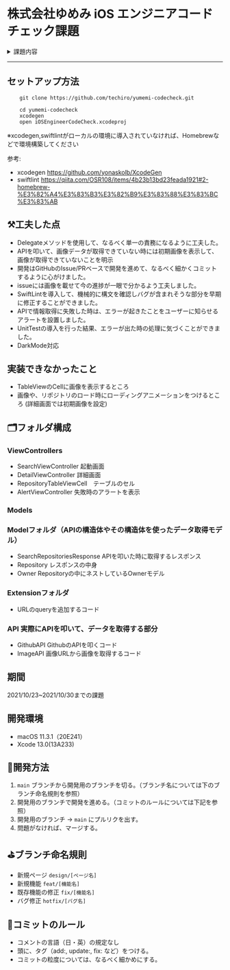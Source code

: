 # 株式会社ゆめみ iOS エンジニアコードチェック課題

<details>
<summary>課題内容</summary>

## アプリ仕様

本アプリは GitHub のリポジトリーを検索するアプリです。

![動作イメージ](README_Images/app.gif)

### 環境

- IDE：基本最新の安定版（本概要更新時点では Xcode 13.0）
- Swift：基本最新の安定版（本概要更新時点では Swift 5.5）
- 開発ターゲット：基本最新の安定版（本概要更新時点では iOS 15.0）
- サードパーティーライブラリーの利用：オープンソースのものに限り制限しない

### 動作

1. 何かしらのキーワードを入力
2. GitHub API（`search/repositories`）でリポジトリーを検索し、結果一覧を概要（リポジトリ名）で表示
3. 特定の結果を選択したら、該当リポジトリの詳細（リポジトリ名、オーナーアイコン、プロジェクト言語、Star 数、Watcher 数、Fork 数、Issue 数）を表示

## 課題取り組み方法

Issues を確認した上、本プロジェクトを [**Duplicate** してください](https://help.github.com/en/github/creating-cloning-and-archiving-repositories/duplicating-a-repository)（Fork しないようにしてください。必要ならプライベートリポジトリーにしても大丈夫です）。今後のコミットは全てご自身のリポジトリーで行ってください。

コードチェックの課題 Issue は全て [`課題`](https://github.com/yumemi/ios-engineer-codecheck/milestone/1) Milestone がついており、難易度に応じて Label が [`初級`](https://github.com/yumemi/ios-engineer-codecheck/issues?q=is%3Aopen+is%3Aissue+label%3A初級+milestone%3A課題)、[`中級`](https://github.com/yumemi/ios-engineer-codecheck/issues?q=is%3Aopen+is%3Aissue+label%3A中級+milestone%3A課題+) と [`ボーナス`](https://github.com/yumemi/ios-engineer-codecheck/issues?q=is%3Aopen+is%3Aissue+label%3Aボーナス+milestone%3A課題+) に分けられています。課題の必須／選択は下記の表とします：

|   | 初級 | 中級 | ボーナス
|--:|:--:|:--:|:--:|
| 新卒／未経験者 | 必須 | 選択 | 選択 |
| 中途／経験者 | 必須 | 必須 | 選択 |

課題が完成したら、リポジトリーのアドレスを教えてください。

## 参考記事

提出された課題の評価ポイントに関しては、[こちらの記事](https://qiita.com/lovee/items/d76c68341ec3e7beb611)に詳しく書かれてありますので、ぜひご覧ください。

  
</details>

---

## セットアップ方法


```
    git clone https://github.com/techiro/yumemi-codecheck.git
```

```
    cd yumemi-codecheck
    xcodegen
    open iOSEngineerCodeCheck.xcodeproj
```

※xcodegen,swiftlintがローカルの環境に導入されていなければ、Homebrewなどで環境構築してください

参考:
- xcodegen https://github.com/yonaskolb/XcodeGen
- swiftlint https://qiita.com/OSR108/items/4b23b13bd23feada1921#2-homebrew-%E3%82%A4%E3%83%B3%E3%82%B9%E3%83%88%E3%83%BC%E3%83%AB

## ⚒工夫した点

- Delegateメソッドを使用して、なるべく単一の責務になるように工夫した。
- APIを叩いて、画像データが取得できていない時には初期画像を表示して、画像が取得できていないことを明示
- 開発はGitHubのIssue/PRベースで開発を進めて、なるべく細かくコミットするように心がけました。
- issueには画像を載せて今の進捗が一眼で分かるよう工夫しました。
- SwiftLintを導入して、機械的に構文を確認しバグが含まれそうな部分を早期に修正することができました。
- APIで情報取得に失敗した時は、エラーが起きたことをユーザーに知らせるアラートを設置しました。
- UnitTestの導入を行った結果、エラーが出た時の処理に気づくことができました。
- DarkMode対応

## 実装できなかったこと
- TableViewのCellに画像を表示するところ
- 画像や、リポジトリのロード時にローディングアニメーションをつけるところ (詳細画面では初期画像を設定)

## 🗂フォルダ構成

### ViewControllers
- SearchViewController 起動画面
- DetailViewController 詳細画面
- RepositoryTableViewCell　テーブルのセル
- AlertViewController  失敗時のアラートを表示

### Models

### Modelフォルダ（APIの構造体やその構造体を使ったデータ取得モデル）

- SearchRepositoriesResponse APIを叩いた時に取得するレスポンス
- Repository レスポンスの中身
- Owner Repositoryの中にネストしているOwnerモデル

### Extensionフォルダ
- URLのqueryを追加するコード

### API 実際にAPIを叩いて、データを取得する部分
- GithubAPI GithubのAPIを叩くコード
- ImageAPI 画像URLから画像を取得するコード


## 期間
2021/10/23~2021/10/30までの課題

## 開発環境

- macOS 11.3.1（20E241）
- Xcode 13.0(13A233)

## 🎯開発方法

1. `main` ブランチから開発用のブランチを切る。（ブランチ名については下のブランチ命名規則を参照）
2. 開発用のブランチで開発を進める。（コミットのルールについては下記を参照）
3. 開発用のブランチ -> `main` にプルリクを出す。
4. 問題がなければ、マージする。

## ⛳️ブランチ命名規則

- 新規ページ `design/[ページ名]`
- 新規機能 `feat/[機能名]`
- 既存機能の修正 `fix/[機能名]`
- バグ修正 `hotfix/[バグ名]`


## 🚥コミットのルール

- コメントの言語（日・英）の規定なし
- 頭に、タグ（add:, update:, fix: など）をつける。
- コミットの粒度については、なるべく細かめにする。
